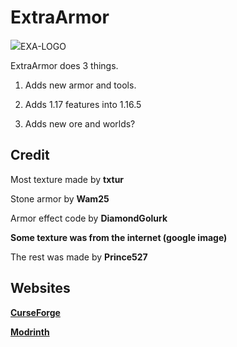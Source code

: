 # ExtraArmor

<image src='https://cdn.modrinth.com/data/IYuK6lgn/icon.png'>EXA-LOGO</image>

ExtraArmor does 3 things.

1. Adds new armor and tools.

2. Adds 1.17 features into 1.16.5

3. Adds new ore and worlds?

## Credit
Most texture made by **txtur**

Stone armor by **Wam25**

Armor effect code by **DiamondGolurk**

**Some texture was from the internet (google image)**

The rest was made by **Prince527**

## Websites
**[CurseForge](https://www.curseforge.com/minecraft/mc-mods/exa)**

**[Modrinth](https://modrinth.com/mod/EXA)**
